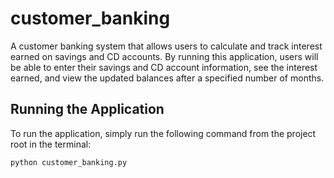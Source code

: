 # customer_banking

A customer banking system that allows users to calculate and track interest earned on savings and CD accounts. By running this application, users will be able to enter their savings and CD account information, see the interest earned, and view the updated balances after a specified number of months.

## Running the Application

To run the application, simply run the following command from the project root in the terminal:

```
python customer_banking.py
```
